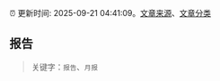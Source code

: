 :alarm_clock: 更新时间: 2025-09-21 04:41:09。[文章来源](/README.md)、[文章分类](/TAGS.md)

## 报告


> 关键字：`报告`、`月报`



